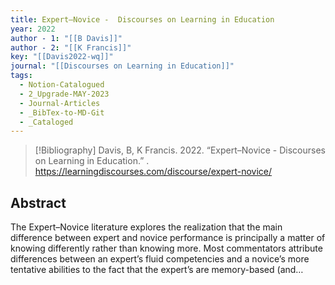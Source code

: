 ```yaml
---
title: Expert–Novice -  Discourses on Learning in Education
year: 2022
author - 1: "[[B Davis]]"
author - 2: "[[K Francis]]"
key: "[[Davis2022-wq]]"
journal: "[[Discourses on Learning in Education]]"
tags:
  - Notion-Catalogued
  - 2_Upgrade-MAY-2023
  - Journal-Articles
  - _BibTex-to-MD-Git
  - _Cataloged
---
```


> [!Bibliography]
> Davis, B, K Francis. 2022. “Expert–Novice -  Discourses on Learning in Education.” . https://learningdiscourses.com/discourse/expert-novice/

## Abstract
The Expert–Novice literature explores the realization that the main difference between expert and novice performance is principally a matter of knowing differently rather than knowing more. Most commentators attribute differences between an expert’s fluid competencies and a novice’s more tentative abilities to the fact that the expert’s are memory-based (and…